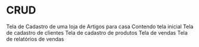 # CRUD
Tela de Cadastro de uma loja de Artigos para casa
Contendo tela inicial
Tela de cadastro de clientes
Tela de cadastro de produtos
Tela de vendas
Tela de relatórios de vendas
